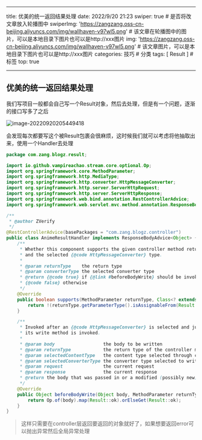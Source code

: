 
---
title: 优美的统一返回结果处理
date: 2022/9/20 21:23
swiper: true # 是否将改文章放入轮播图中
swiperImg: 'https://zangzang.oss-cn-beijing.aliyuncs.com/img/wallhaven-v97wl5.png' # 该文章在轮播图中的图片，可以是本地目录下图片也可以是http://xxx图片
img: 'https://zangzang.oss-cn-beijing.aliyuncs.com/img/wallhaven-v97wl5.png' # 该文章图片，可以是本地目录下图片也可以是http://xxx图片
categories: 技巧 # 分类
tags: [ Result ] #标签
top: true

---

## 优美的统一返回结果处理

我们写项目一般都会自己写一个Result对象，然后去处理，但是有一个问题，逐渐的接口写多了之后

![image-20220920205449418](https://zangzang.oss-cn-beijing.aliyuncs.com/img/image-20220920205449418.png)

会发现每次都要写这个被Result包裹会很麻烦，这时候我们就可以考虑将他抽取出来，使用一个Handler去处理

```java
package com.zang.blogz.result;

import io.github.vampireachao.stream.core.optional.Op;
import org.springframework.core.MethodParameter;
import org.springframework.http.MediaType;
import org.springframework.http.converter.HttpMessageConverter;
import org.springframework.http.server.ServerHttpRequest;
import org.springframework.http.server.ServerHttpResponse;
import org.springframework.web.bind.annotation.RestControllerAdvice;
import org.springframework.web.servlet.mvc.method.annotation.ResponseBodyAdvice;

/**
 * @author ZVerify
 */
@RestControllerAdvice(basePackages = "com.zang.blogz.controller")
public class AnimeResultHandler implements ResponseBodyAdvice<Object> {
    /**
     * Whether this component supports the given controller method return type
     * and the selected {@code HttpMessageConverter} type.
     *
     * @param returnType    the return type
     * @param converterType the selected converter type
     * @return {@code true} if {@link #beforeBodyWrite} should be invoked;
     * {@code false} otherwise
     */
    @Override
    public boolean supports(MethodParameter returnType, Class<? extends HttpMessageConverter<?>> converterType) {
        return !(returnType.getParameterType().isAssignableFrom(Result.class));
    }

    /**
     * Invoked after an {@code HttpMessageConverter} is selected and just before
     * its write method is invoked.
     *
     * @param body                  the body to be written
     * @param returnType            the return type of the controller method
     * @param selectedContentType   the content type selected through content negotiation
     * @param selectedConverterType the converter type selected to write to the response
     * @param request               the current request
     * @param response              the current response
     * @return the body that was passed in or a modified (possibly new) instance
     */
    @Override
    public Object beforeBodyWrite(Object body, MethodParameter returnType, MediaType selectedContentType, Class<? extends HttpMessageConverter<?>> selectedConverterType, ServerHttpRequest request, ServerHttpResponse response) {
        return Op.of(body).map(Result::ok).orElseGet(Result::ok);
    }
}
```

>这样只需要在controller层返回要返回的对象就好了，如果想要返回error可以抛出异常然后全局异常处理